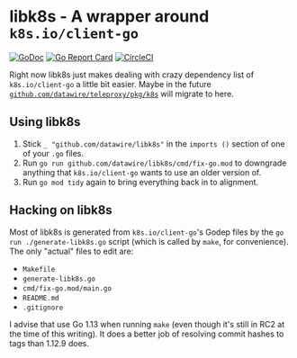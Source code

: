 # libk8s - A wrapper around `k8s.io/client-go`

[![GoDoc](https://godoc.org/github.com/datawire/libk8s?status.svg)](https://godoc.org/github.com/datawire/libk8s)
[![Go Report Card](https://goreportcard.com/badge/github.com/datawire/libk8s)](https://goreportcard.com/report/github.com/datawire/libk8s)
[![CircleCI](https://circleci.com/gh/datawire/libk8s.svg)](https://circleci.com/gh/datawire/libk8s)

Right now libk8s just makes dealing with crazy dependency list of
`k8s.io/client-go` a little bit easier.  Maybe in the future
[`github.com/datawire/teleproxy/pkg/k8s`][] will migrate to here.

[`github.com/datawire/teleproxy/pkg/k8s`]: https://godoc.org/github.com/datawire/teleproxy/pkg/k8s

## Using libk8s

 1. Stick `_ "github.com/datawire/libk8s"` in the `imports ()`
    section of one of your `.go` files.
 2. Run `go run github.com/datawire/libk8s/cmd/fix-go.mod` to
    downgrade anything that `k8s.io/client-go` wants to use an older
    version of.
 3. Run `go mod tidy` again to bring everything back in to alignment.

## Hacking on libk8s

Most of libk8s is generated from `k8s.io/client-go`'s Godep files by
the `go run ./generate-libk8s.go` script (which is called by `make`,
for convenience).  The only "actual" files to edit are:

 - `Makefile`
 - `generate-libk8s.go`
 - `cmd/fix-go.mod/main.go`
 - `README.md`
 - `.gitignore`

I advise that use Go 1.13 when running `make` (even though it's still
in RC2 at the time of this writing).  It does a better job of
resolving commit hashes to tags than 1.12.9 does.
